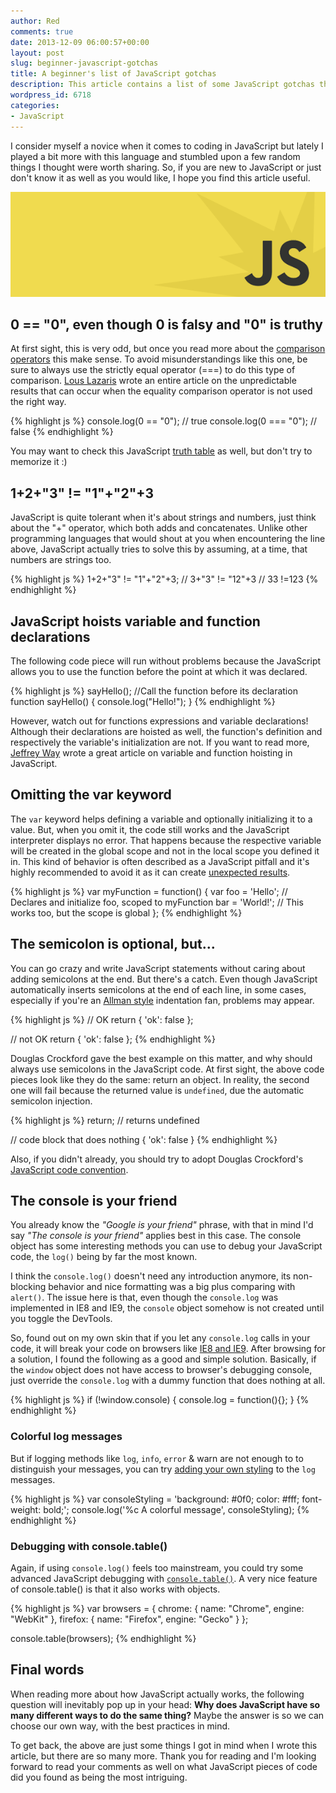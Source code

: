 ```yaml
---
author: Red
comments: true
date: 2013-12-09 06:00:57+00:00
layout: post
slug: beginner-javascript-gotchas
title: A beginner's list of JavaScript gotchas
description: This article contains a list of some JavaScript gotchas that every new JavaScript developer might find it useful.
wordpress_id: 6718
categories:
- JavaScript
---
```


I consider myself a novice when it comes to coding in JavaScript but lately I played a bit more with this language and stumbled upon a few random things I thought were worth sharing. So, if you are new to JavaScript or just don't know it as well as you would like, I hope you find this article useful.

![JavaScript logo](/dist/uploads/2013/11/JavaScript-gotchas.png)

<!-- more -->

## 0 == "0", even though 0 is falsy and "0" is truthy


At first sight, this is very odd, but once you read more about the [comparison operators](https://developer.mozilla.org/en-US/docs/Web/JavaScript/Reference/Operators/Comparison_Operators) this make sense. To avoid misunderstandings like this one, be sure to always use the strictly equal operator (===) to do this type of comparison. [Lous Lazaris](http://www.impressivewebs.com/why-use-triple-equals-javascipt/) wrote an entire article on the unpredictable results that can occur when the equality comparison operator is not used the right way.

{% highlight js %}
console.log(0 == "0"); // true
console.log(0 === "0"); // false
{% endhighlight %}

You may want to check this JavaScript [truth table](http://zero.milosz.ca/) as well, but don't try to memorize it :)

## 1+2+"3" != "1"+"2"+3

JavaScript is quite tolerant when it's about strings and numbers, just think about the "+" operator, which both adds and concatenates. Unlike other programming languages that would shout at you when encountering the line above, JavaScript actually tries to solve this by assuming, at a time, that numbers are strings too.


{% highlight js %}
1+2+"3" != "1"+"2"+3;
// 3+"3" != "12"+3
// 33 !=123
{% endhighlight %}

## JavaScript hoists variable and function declarations

The following code piece will run without problems because the JavaScript allows you to use the function before the point at which it was declared.


{% highlight js %}
sayHello(); //Call the function before its declaration
function sayHello() {
    console.log("Hello!");
}
{% endhighlight %}

However, watch out for functions expressions and variable declarations! Although their declarations are hoisted as well, the function's definition and respectively the variable's initialization are not. If you want to read more, [Jeffrey Way](http://net.tutsplus.com/tutorials/javascript-ajax/quick-tip-javascript-hoisting-explained/) wrote a great article on variable and function hoisting in JavaScript.

## Omitting the var keyword

The `var` keyword helps defining a variable and optionally initializing it to a value. But, when you omit it, the code still works and the JavaScript interpreter displays no error. That happens because the respective variable will be created in the global scope and not in the local scope you defined it in. This kind of behavior is often described as a JavaScript pitfall and it's highly recommended to avoid it as it can create [unexpected results](http://answers.oreilly.com/topic/2076-why-you-should-use-the-var-keyword-in-javascript/).

{% highlight js %}
var myFunction = function() {
    var foo = 'Hello'; // Declares and initialize foo, scoped to myFunction
    bar = 'World!';     // This works too, but the scope is global
};
{% endhighlight %}

## The semicolon is optional, but...

You can go crazy and write JavaScript statements without caring about adding semicolons at the end. But there's a catch. Even though JavaScript automatically inserts semicolons at the end of each line, in some cases, especially if you're an [Allman style](http://en.wikipedia.org/wiki/Indent_style) indentation fan, problems may appear.

{% highlight js %}
// OK
return {
  'ok': false
};

// not OK
return
{
  'ok': false
};
{% endhighlight %}

Douglas Crockford gave the best example on this matter, and why should always use semicolons in the JavaScript code. At first sight, the above code pieces look like they do the same: return an object. In reality, the second one will fail because the returned value is `undefined`, due the automatic semicolon injection.

{% highlight js %}
return; // returns undefined

// code block that does nothing
{
  'ok': false
}
{% endhighlight %}

Also, if you didn't already, you should try to adopt Douglas Crockford's [JavaScript code convention](http://javascript.crockford.com/code.html).

## The console is your friend

You already know the _"Google is your friend"_ phrase, with that in mind I'd say _"The console is your friend"_ applies best in this case. The console object has some interesting methods you can use to debug your JavaScript code, the `log()` being by far the most known.

I think the `console.log()` doesn't need any introduction anymore, its non-blocking behavior and nice formatting was a big plus comparing with `alert()`. The issue here is that, even though the `console.log` was implemented in IE8 and IE9, the `console` object somehow is not created until you toggle the DevTools.

So, found out on my own skin that if you let any `console.log` calls in your code, it will break your code on browsers like [IE8 and IE9](/how-to-solve-common-ie-bugs). After browsing for a solution, I found the following as a good and simple solution. Basically, if the `window` object does not have access to browser's debugging console, just override the `console.log` with a dummy function that does nothing at all.


{% highlight js %}
if (!window.console) {
  console.log = function(){};
}
{% endhighlight %}

### Colorful log messages

But if logging methods like `log`, `info`, `error` & warn are not enough to to distinguish your messages, you can try [adding your own styling](https://coderwall.com/p/fskzdw) to the `log` messages.


{% highlight js %}
var consoleStyling = 'background: #0f0; color: #fff; font-weight: bold;';
console.log('%c A colorful message', consoleStyling);
{% endhighlight %}


### Debugging with console.table()


Again, if using `console.log()` feels too mainstream, you could try some advanced JavaScript debugging with [`console.table()`](http://blog.mariusschulz.com/2013/11/13/advanced-javascript-debugging-with-consoletable). A very nice feature of console.table() is that it also works with objects.



{% highlight js %}
var browsers = {
    chrome: { name: "Chrome", engine: "WebKit" },
    firefox: { name: "Firefox", engine: "Gecko" }
};

console.table(browsers);
{% endhighlight %}

## Final words

When reading more about how JavaScript actually works, the following question will inevitably pop up in your head: **Why does JavaScript have so many different ways to do the same thing?** Maybe the answer is so we can choose our own way, with the best practices in mind.

To get back, the above are just some things I got in mind when I wrote this article, but there are so many more. Thank you for reading and I'm looking forward to read your comments as well on what JavaScript pieces of code did you found as being the most intriguing.